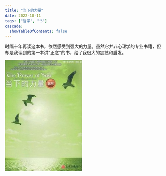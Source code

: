 ```yaml
---
title: "当下的力量"
date: 2022-10-11
tags: ["哲学", "书"]
cascade:
  showTableOfContents: false
---
```

时隔十年再读这本书，依然感受到强大的力量。虽然它并非心理学的专业书籍，但却是我读到的第一本讲"正念"的书，给了我很大的震撼和启发。

![](now_zh.jpg)
